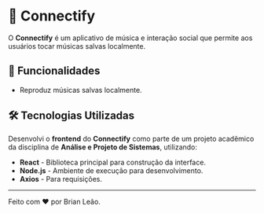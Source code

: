 # 🎵 Connectify

O **Connectify** é um aplicativo de música e interação social que permite aos usuários tocar músicas salvas localmente.

## 🚀 Funcionalidades
* Reproduz músicas salvas localmente.

## 🛠 Tecnologias Utilizadas

Desenvolvi o **frontend** do **Connectify** como parte de um projeto acadêmico da disciplina de **Análise e Projeto de Sistemas**, utilizando:

* **React** - Biblioteca principal para construção da interface.
* **Node.js** - Ambiente de execução para desenvolvimento.
* **Axios** - Para requisições.

---

Feito com ❤️ por Brian Leão.
